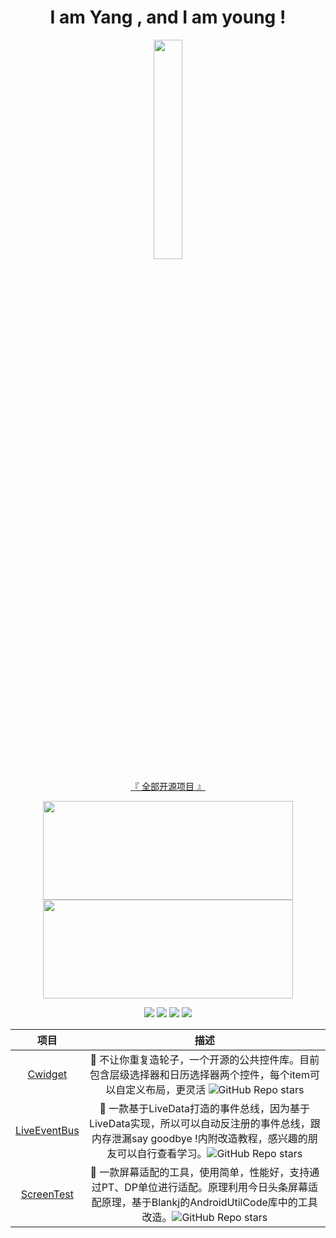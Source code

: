 <h1 align="center">
I am Yang , and I am young !
</h1>

<p align="center">
<img src="https://user-images.githubusercontent.com/21078112/163754171-0e917f6d-22e9-4add-8705-b664d12949a6.gif" width="30%" />
</p>

<p align="center">
<a href="https://github.com/cyixlq?tab=repositories">『 全部开源项目 』</a>
</p>

<p align="center">
<img src="https://github-readme-stats.vercel.app/api?username=cyixlq&show_icons=true&locale=cn&include_all_commits=true" width="400" height="158"/>
<img src="https://github-readme-stats.vercel.app/api/top-langs/?username=cyixlq&locale=cn&layout=compact" width="400" height="158"/>
</p>

<p align="center">
<img src="https://img.shields.io/badge/GitHub-cyixlq-brightgreen"/>
<img src="https://visitor-badge.glitch.me/badge?page_id=cyixlq.cyixlq"/>
<img src="https://img.shields.io/badge/language-kotlin-orange.svg"/>
<img src="https://img.shields.io/badge/license-Apache-blue"/>
</p>
  
| 项目                                                         | 描述                                                         |
| :----------------------------------------------------------: | :----------------------------------------------------------: |
| [Cwidget](https://github.com/cyixlq/Cwidget)                 | 🍉 不让你重复造轮子，一个开源的公共控件库。目前包含层级选择器和日历选择器两个控件，每个item可以自定义布局，更灵活 ![GitHub Repo stars](https://img.shields.io/github/stars/cyixlq/Cwidget?style=social) |
| [LiveEventBus](https://github.com/cyixlq/LiveEventBus)       | 🌽 一款基于LiveData打造的事件总线，因为基于LiveData实现，所以可以自动反注册的事件总线，跟内存泄漏say goodbye !内附改造教程，感兴趣的朋友可以自行查看学习。![GitHub Repo stars](https://img.shields.io/github/stars/cyixlq/LiveEventBus?style=social) |
| [ScreenTest](https://github.com/cyixlq/ScreenTest)           | 🍥 一款屏幕适配的工具，使用简单，性能好，支持通过PT、DP单位进行适配。原理利用今日头条屏幕适配原理，基于Blankj的AndroidUtilCode库中的工具改造。![GitHub Repo stars](https://img.shields.io/github/stars/cyixlq/ScreenTest?style=social) |
